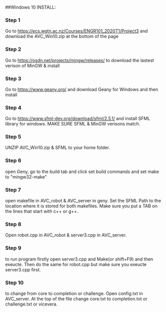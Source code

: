 

##Windows 10 INSTALL:
### Step 1
 Go to https://ecs.wgtn.ac.nz/Courses/ENGR101_2020T1/Project3  and download the AVC_Win10.zip at the bottom of the page
### Step 2
 Go to  https://osdn.net/projects/mingw/releases/ to download the lastest verison of MinGW & install
### Step 3
 Go to  https://www.geany.org/ and download Geany for Windows and then install
### Step 4
 Go to  https://www.sfml-dev.org/download/sfml/2.5.1/ and install SFML library for windows. MAKE SURE SFML & MinGW verisons match.
### Step 5
 UNZIP AVC_Win10.zip & SFML to your home folder.
### Step 6
 open Geny, go to the build tab and click set build commands and set make to "mingw32-make"
### Step 7
 open makefile in AVC_robot & AVC_server in geny. Set the SFML Path to the location where it is stored for both makefiles. Make sure you put a TAB on the lines that start with c++ or g++.
### Step 8
 Open robot.cpp in AVC_robot & server3.cpp in AVC_server.
### Step 9
 to run program firstly open server3.cpp and Make(or shift+F9) and then exeucte. Then do the same for robot.cpp but make sure you exeucte server3.cpp first.
### Step 10
 to change from core to completion or challenge. Open config.txt in AVC_server. At the top of the file change core.txt to completion.txt or challenge.txt or vicevera.

